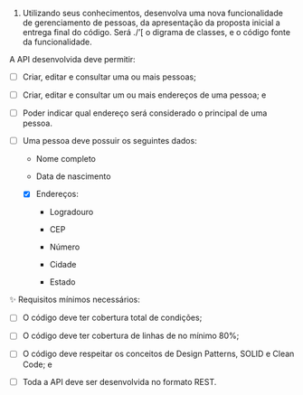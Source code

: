 1) Utilizando seus conhecimentos, desenvolva uma nova funcionalidade de gerenciamento de pessoas, da apresentação da proposta inicial a entrega final do código. Será ./’[ o digrama de classes, e o código fonte da funcionalidade.



A API desenvolvida deve permitir:

- [ ] Criar, editar e consultar uma ou mais pessoas;

- [ ] Criar, editar e consultar um ou mais endereços de uma pessoa; e

- [ ] Poder indicar qual endereço será considerado o principal de uma pessoa.



- [ ] Uma pessoa deve possuir os seguintes dados:

    - Nome completo

    - Data de nascimento

  - [X] Endereços:

      - Logradouro

      - CEP

      - Número

      - Cidade

      - Estado



✨ Requisitos mínimos necessários:

- [ ] O código deve ter cobertura total de condições;

- [ ] O código deve ter cobertura de linhas de no mínimo 80%;

- [ ] O código deve respeitar os conceitos de Design Patterns, SOLID e Clean Code; e

- [ ] Toda a API deve ser desenvolvida no formato REST.